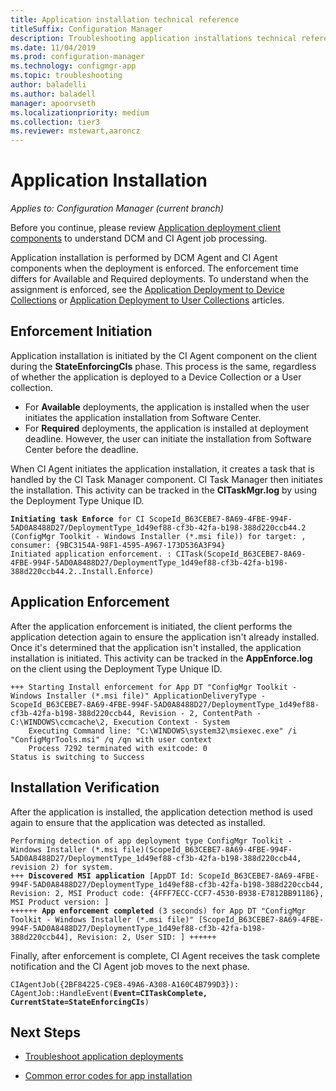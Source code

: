 ```yaml
---
title: Application installation technical reference
titleSuffix: Configuration Manager
description: Troubleshooting application installations technical reference for Configuration Manager.
ms.date: 11/04/2019
ms.prod: configuration-manager
ms.technology: configmgr-app
ms.topic: troubleshooting
author: baladelli
ms.author: baladell
manager: apoorvseth
ms.localizationpriority: medium
ms.collection: tier3
ms.reviewer: mstewart,aaroncz 
---
```


# Application Installation

*Applies to: Configuration Manager (current branch)*

Before you continue, please review [Application deployment client components](client-components-technical-reference.md) to understand DCM and CI Agent job processing.

Application installation is performed by DCM Agent and CI Agent components when the deployment is enforced. The enforcement time differs for Available and Required deployments. To understand when the assignment is enforced, see the [Application Deployment to Device Collections](device-deployment-technical-reference.md) or [Application Deployment to User Collections](user-deployment-technical-reference.md) articles.

## Enforcement Initiation

Application installation is initiated by the CI Agent component on the client during the **StateEnforcingCIs** phase. This process is the same, regardless of whether the application is deployed to a Device Collection or a User collection.

- For **Available** deployments, the application is installed when the user initiates the application installation from Software Center.
- For **Required** deployments, the application is installed at deployment deadline. However, the user can initiate the installation from Software Center before the deadline.

When CI Agent initiates the application installation, it creates a task that is handled by the CI Task Manager component. CI Task Manager then initiates the installation. This activity can be tracked in the **CITaskMgr.log** by using the Deployment Type Unique ID.

<pre><code class="lang-text"><b>Initiating task Enforce</b> for CI ScopeId_B63CEBE7-8A69-4FBE-994F-5AD0A8488D27/DeploymentType_1d49ef88-cf3b-42fa-b198-388d220ccb44.2 (ConfigMgr Toolkit - Windows Installer (*.msi file)) for target: , consumer: {9BC3154A-98F1-4595-A967-173D536A3F94}
Initiated application enforcement. : CITask(ScopeId_B63CEBE7-8A69-4FBE-994F-5AD0A8488D27/DeploymentType_1d49ef88-cf3b-42fa-b198-388d220ccb44.2..Install.Enforce)
</code></pre>

## Application Enforcement

After the application enforcement is initiated, the client performs the application detection again to ensure the application isn't already installed. Once it's determined that the application isn't installed, the application installation is initiated. This activity can be tracked in the **AppEnforce.log** on the client using the Deployment Type Unique ID.

```text
+++ Starting Install enforcement for App DT "ConfigMgr Toolkit - Windows Installer (*.msi file)" ApplicationDeliveryType - ScopeId_B63CEBE7-8A69-4FBE-994F-5AD0A8488D27/DeploymentType_1d49ef88-cf3b-42fa-b198-388d220ccb44, Revision - 2, ContentPath - C:\WINDOWS\ccmcache\2, Execution Context - System
    Executing Command line: "C:\WINDOWS\system32\msiexec.exe" /i "ConfigMgrTools.msi" /q /qn with user context
    Process 7292 terminated with exitcode: 0
Status is switching to Success
```

## Installation Verification

After the application is installed, the application detection method is used again to ensure that the application was detected as installed.

<pre><code class="lang-text">Performing detection of app deployment type ConfigMgr Toolkit - Windows Installer (*.msi file)(ScopeId_B63CEBE7-8A69-4FBE-994F-5AD0A8488D27/DeploymentType_1d49ef88-cf3b-42fa-b198-388d220ccb44, revision 2) for system.
+++ <b>Discovered MSI application</b> [AppDT Id: ScopeId_B63CEBE7-8A69-4FBE-994F-5AD0A8488D27/DeploymentType_1d49ef88-cf3b-42fa-b198-388d220ccb44, Revision: 2, MSI Product code: {4FFF7ECC-CCF7-4530-B938-E7812BB91186}, MSI Product version: ]
++++++ <b>App enforcement completed</b> (3 seconds) for App DT "ConfigMgr Toolkit - Windows Installer (*.msi file)" [ScopeId_B63CEBE7-8A69-4FBE-994F-5AD0A8488D27/DeploymentType_1d49ef88-cf3b-42fa-b198-388d220ccb44], Revision: 2, User SID: ] ++++++
</code></pre>

Finally, after enforcement is complete, CI Agent receives the task complete notification and the CI Agent job moves to the next phase.

<pre><code class="lang-text">CIAgentJob({2BF84225-C9E8-49A6-A308-A160C4B799D3}): CAgentJob::HandleEvent(<b>Event=CITaskComplete, CurrentState=StateEnforcingCIs</b>)
</code></pre>

## Next Steps

- [Troubleshoot application deployments](/troubleshoot/mem/configmgr/troubleshoot-application-deployment?toc=/mem/configmgr/apps/toc.json&bc=/mem/configmgr/apps/breadcrumb/toc.json)

- [Common error codes for app installation](../../tenant-attach/app-install-error-reference.md?toc=/mem/configmgr/apps/toc.json&bc=/mem/configmgr/apps/breadcrumb/toc.json)
